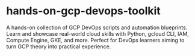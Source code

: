 # hands-on-gcp-devops-toolkit
A hands-on collection of GCP DevOps scripts and automation blueprints. Learn and showcase real-world cloud skills with Python, gcloud CLI, IAM, Compute Engine, GKE, and more. Perfect for DevOps learners aiming to turn GCP theory into practical experience.
